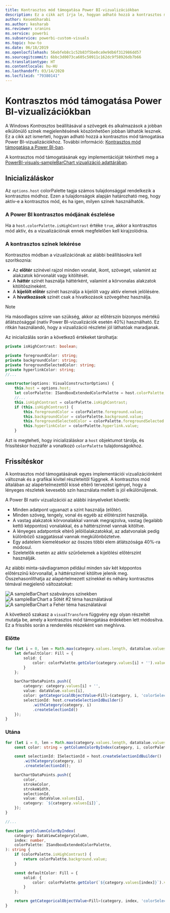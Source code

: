 ```yaml
---
title: Kontrasztos mód támogatása Power BI-vizualizációkban
description: Ez a cikk azt írja le, hogyan adható hozzá a kontrasztos mód támogatása Power BI-vizualizációkhoz.
author: KesemSharabi
ms.author: kesharab
ms.reviewer: sranins
ms.service: powerbi
ms.subservice: powerbi-custom-visuals
ms.topic: how-to
ms.date: 06/18/2019
ms.openlocfilehash: 56ebfeb8c1c52b83f5be0ca9e9db6f312986dd57
ms.sourcegitcommit: 6bbc3d0073ca605c50911c162dc9f58926db7b66
ms.translationtype: HT
ms.contentlocale: hu-HU
ms.lasthandoff: 03/14/2020
ms.locfileid: "79380141"
---
```

# <a name="high-contrast-mode-support-in-power-bi-visuals"></a>Kontrasztos mód támogatása Power BI-vizualizációkban

A Windows *Kontrasztos* beállításával a szövegek és alkalmazások a jobban elkülönülő színek megjelenítésének köszönhetően jobban láthatók lesznek. Ez a cikk azt ismerteti, hogyan adható hozzá a kontrasztos mód támogatása Power BI-vizualizációkhoz. További információ: [Kontrasztos mód támogatása a Power BI-ban](https://powerbi.microsoft.com/blog/power-bi-desktop-june-2018-feature-summary/#highContrast).

A kontrasztos mód támogatásának egy implementációját tekintheti meg a [PowerBI-visuals-sampleBarChart vizualizáció adattárában](https://github.com/Microsoft/PowerBI-visuals-sampleBarChart/commit/61011c82b66ca0d3321868f1d089c65101ca42e6).

## <a name="on-initialization"></a>Inicializáláskor

Az `options.host` colorPalette tagja számos tulajdonsággal rendelkezik a kontrasztos módhoz. Ezen a tulajdonságok alapján határozható meg, hogy aktív-e a kontrasztos mód, és ha igen, milyen színek használhatók.

### <a name="detect-that-power-bi-is-in-high-contrast-mode"></a>A Power BI kontrasztos módjának észlelése

Ha a `host.colorPalette.isHighContrast` értéke `true`, akkor a kontrasztos mód aktív, és a vizualizációnak ennek megfelelően kell kirajzolódnia.

### <a name="get-high-contrast-colors"></a>A kontrasztos színek lekérése

Kontrasztos módban a vizualizációnak az alábbi beállításokra kell szorítkoznia:

* Az **előtér** színével rajzol minden vonalat, ikont, szöveget, valamint az alakzatok körvonalát vagy kitöltését.
* A **háttér** színét használja háttérként, valamint a körvonalas alakzatok kitöltőszíneként.
* A **kijelölt előtér** színét használja a kijelölt vagy aktív elemek jelölésére.
* A **hivatkozások** színét csak a hivatkozások szövegéhez használja.

> [!NOTE]
> Ha másodlagos színre van szükség, akkor az előtérszín bizonyos mértékű átlátszósággal (natív Power BI-vizualizációk esetén 40%) használható. Ez ritkán használandó, hogy a vizualizáció részletei jól láthatóak maradjanak.

Az inicializálás során a következő értékeket tárolhatja:

```typescript
private isHighContrast: boolean;

private foregroundColor: string;
private backgroundColor: string;
private foregroundSelectedColor: string;
private hyperlinkColor: string;
//...

constructor(options: VisualConstructorOptions) {
    this.host = options.host;
    let colorPalette: ISandboxExtendedColorPalette = host.colorPalette;
    //...
    this.isHighContrast = colorPalette.isHighContrast;
    if (this.isHighContrast) {
        this.foregroundColor = colorPalette.foreground.value;
        this.backgroundColor = colorPalette.background.value;
        this.foregroundSelectedColor = colorPalette.foregroundSelected.value;
        this.hyperlinkColor = colorPalette.hyperlink.value;
    }
```

Azt is megteheti, hogy inicializáláskor a `host` objektumot tárolja, és frissítéskor hozzáfér a vonatkozó `colorPalette` tulajdonságokhoz.

## <a name="on-update"></a>Frissítéskor

A kontrasztos mód támogatásának egyes implementációi vizualizációnként változnak és a grafikai kivitel részleteitől függnek. A kontrasztos mód általában az alapértelmezettől kissé eltérő tervezést igényel, hogy a lényeges részletek kevesebb szín használata mellett is jól elkülönüljenek.

A Power BI natív vizualizációi az alábbi irányelveket követik:

* Minden adatpont ugyanazt a színt használja (előtér).
* Minden szöveg, tengely, vonal és egyéb az előtérszínt használja.
* A vastag alakzatok körvonalakkal vannak megrajzolva, vastag (legalább kettő képpontos) vonalakkal, és a háttérszínnel vannak kitöltve.
* A lényeges adatpontok eltérő jelölőalakzatokkal, az adatvonalak pedig különböző szaggatással vannak megkülönböztetve.
* Egy adatelem kiemelésekor az összes többi elem átlátszósága 40%-ra módosul.
* Szeletelők esetén az aktív szűrőelemek a kijelölési előtérszínt használják.

Az alábbi minta-sávdiagramon például minden sáv két képpontos előtérszínű körvonallal, a háttérszínnel kitöltve jelenik meg. Összehasonlíthatja az alapértelmezett színekkel és néhány kontrasztos témával megjelenő változatokat:

![A sampleBarChart szabványos színekben](media/high-contrast-support/hc-samplebarchart-standard.png)
![A sampleBarChart a *Sötét #2* téma használatával](media/high-contrast-support/hc-samplebarchart-dark2.png)
![A sampleBarChart a *Fehér* téma használatával](media/high-contrast-support/hc-samplebarchart-white.png)

A következő szakasz a `visualTransform` függvény egy olyan részeltét mutatja be, amely a kontrasztos mód támogatása érdekében lett módosítva. Ez a frissítés során a renderelés részeként van meghívva.

### <a name="before"></a>Előtte

```typescript
for (let i = 0, len = Math.max(category.values.length, dataValue.values.length); i < len; i++) {
    let defaultColor: Fill = {
        solid: {
            color: colorPalette.getColor(category.values[i] + '').value
        }
    };

    barChartDataPoints.push({
        category: category.values[i] + '',
        value: dataValue.values[i],
        color: getCategoricalObjectValue<Fill>(category, i, 'colorSelector', 'fill', defaultColor).solid.color,
        selectionId: host.createSelectionIdBuilder()
            .withCategory(category, i)
            .createSelectionId()
    });
}
```

### <a name="after"></a>Utána

```typescript
for (let i = 0, len = Math.max(category.values.length, dataValue.values.length); i < len; i++) {
    const color: string = getColumnColorByIndex(category, i, colorPalette);

    const selectionId: ISelectionId = host.createSelectionIdBuilder()
        .withCategory(category, i)
        .createSelectionId();

    barChartDataPoints.push({
        color,
        strokeColor,
        strokeWidth,
        selectionId,
        value: dataValue.values[i],
        category: `${category.values[i]}`,
    });
}

//...

function getColumnColorByIndex(
    category: DataViewCategoryColumn,
    index: number,
    colorPalette: ISandboxExtendedColorPalette,
): string {
    if (colorPalette.isHighContrast) {
        return colorPalette.background.value;
    }

    const defaultColor: Fill = {
        solid: {
            color: colorPalette.getColor(`${category.values[index]}`).value,
        }
    };

    return getCategoricalObjectValue<Fill>(category, index, 'colorSelector', 'fill', defaultColor).solid.color;
}
```
